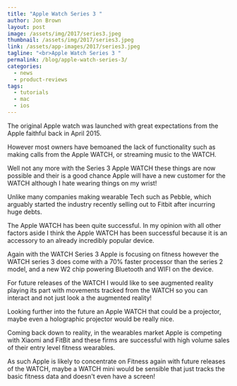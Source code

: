 ```yaml
---
title: "Apple Watch Series 3 "
author: Jon Brown
layout: post
image: /assets/img/2017/series3.jpeg
thumbnail: /assets/img/2017/series3.jpeg
link: /assets/app-images/2017/series3.jpeg
tagline: "<br>Apple Watch Series 3 "
permalink: /blog/apple-watch-series-3/
categories:
  - news
  - product-reviews
tags:
  - tutorials
  - mac
  - ios
---
```

The original Apple watch was launched with great expectations from the Apple faithful back in April 2015. 

However most owners have bemoaned the lack of functionality such as making calls from the Apple WATCH, or streaming music to the WATCH.

Well not any more with the Series 3 Apple WATCH these things are now possible and their is a good chance Apple will have a new customer for the WATCH although I hate wearing things on my wrist!

Unlike many companies making wearable Tech such as Pebble, which arguably started the industry recently selling out to Fitbit after incurring huge debts. 

The Apple WATCH has been quite successful. In my opinion with all other factors aside I think the Apple WATCH has been successful because it is an accessory to an already incredibly popular device.

Again with the WATCH Series 3 Apple is focusing on fitness however the WATCH series 3 does come with a 70% faster processor than the series 2 model, and a new W2 chip powering Bluetooth and WIFI on the device.

For future releases of the WATCH I would like to see augmented reality playing its part with movements tracked from the WATCH so you can interact and not just look a the augmented reality!

Looking further into the future an Apple WATCH that could be a projector, maybe even a holographic projector would be really nice.

Coming back down to reality, in the wearables market Apple is competing with Xiaomi and FitBit and these firms are successful with high volume sales of their entry level fitness wearables.

As such Apple is likely to concentrate on Fitness again with future releases of the WATCH, maybe a WATCH mini would be sensible that just tracks the basic fitness data and doesn't even have a screen!
